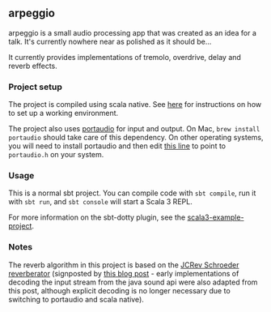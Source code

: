## arpeggio

arpeggio is a small audio processing app that was created as an idea for a talk. It's currently nowhere near as polished as it should be...

It currently provides implementations of tremolo, overdrive, delay and reverb effects.

### Project setup
The project is compiled using scala native. See [here](https://scala-native.org/en/latest/user/setup.html) for instructions on how to set up a working environment.

The project also uses [portaudio](https://www.portaudio.com/) for input and output. On Mac, `brew install portaudio`  should take care of this dependency. On other operating systems, you will need to install portaudio and then edit [this line](https://github.com/willbinzi/fs2-pedalboard/blob/main/build.sbt#L22) to point to `portaudio.h` on your system.

### Usage

This is a normal sbt project. You can compile code with `sbt compile`, run it with `sbt run`, and `sbt console` will start a Scala 3 REPL.

For more information on the sbt-dotty plugin, see the
[scala3-example-project](https://github.com/scala/scala3-example-project/blob/main/README.md).

### Notes
The reverb algorithm in this project is based on the [JCRev Schroeder reverberator](https://ccrma.stanford.edu/~jos/Reverb/A_Schroeder_Reverberator_called.html) (signposted by [this blog post](https://medium.com/the-seekers-project/coding-a-basic-reverb-algorithm-part-2-an-introduction-to-audio-programming-4db79dd4e325) - early implementations of decoding the input stream from the java sound api were also adapted from this post, although explicit decoding is no longer necessary due to switching to portaudio and scala native).
